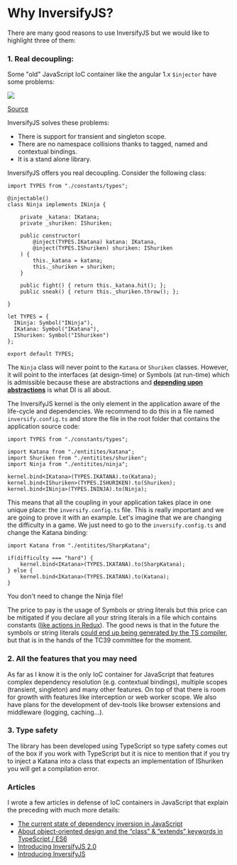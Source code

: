 # Why InversifyJS?

There are many good reasons to use InversifyJS but we would like to highlight three of them:

### 1. Real decoupling:

Some "old" JavaScript IoC container like the angular 1.x `$injector` have some problems:

![](http://i.imgur.com/Y2lRw4N.png)

[Source](https://angular.io/docs/ts/latest/guide/dependency-injection.html)

InversifyJS solves these problems:

- There is support for transient and singleton scope.
- There are no namespace collisions thanks to tagged, named and contextual bindings.
- It is a stand alone library.



InversifyJS offers you real decoupling. Consider the following class:

```
import TYPES from "./constants/types";

@injectable()
class Ninja implements INinja {

    private _katana: IKatana;
    private _shuriken: IShuriken;

    public constructor(
        @inject(TYPES.IKatana) katana: IKatana,
        @inject(TYPES.IShuriken) shuriken: IShuriken
    ) {
        this._katana = katana;
        this._shuriken = shuriken;
    }

    public fight() { return this._katana.hit(); };
    public sneak() { return this._shuriken.throw(); };

}
```
```
let TYPES = {
  INinja: Symbol("INinja"),
  IKatana: Symbol("IKatana"),
  IShuriken: Symbol("IShuriken")
};

export default TYPES;
```

The `Ninja` class will never point to the `Katana` or `Shuriken` classes. However, 
it will point to the interfaces (at design-time) or Symbols (at run-time) which is 
admissible because these are abstractions and 
[**depending upon abstractions**](https://en.wikipedia.org/wiki/Dependency_inversion_principle) 
is what DI is all about.

The InversifyJS kernel is the only element in the application aware of the life-cycle and dependencies. 
We recommend to do this in a file named `inversify.config.ts` and store the file in the root folder 
that contains the application source code:

    import TYPES from "./constants/types";

    import Katana from "./entitites/katana";
    import Shuriken from "./entitites/shuriken";
    import Ninja from "./entitites/ninja";

    kernel.bind<IKatana>(TYPES.IKATANA).to(Katana);
    kernel.bind<IShuriken>(TYPES.ISHURIKEN).to(Shuriken);
    kernel.bind<INinja>(TYPES.ININJA).to(Ninja);

This means that all the coupling in your application takes place in one unique place: the `inversify.config.ts` file. 
This is really important and we are going to prove it with an example. 
Let's imagine that we are changing the difficulty in a game. 
We just need to go to the `inversify.config.ts` and change the Katana binding:

    import Katana from "./entitites/SharpKatana";

    if(difficulty === "hard") {
        kernel.bind<IKatana>(TYPES.IKATANA).to(SharpKatana);
    } else {
        kernel.bind<IKatana>(TYPES.IKATANA).to(Katana);
    }

You don't need to change the Ninja file!

The price to pay is the usage of Symbols or string literals but this price can be mitigated if you declare all your 
string literals in a file which contains constants 
([like actions in Redux](https://github.com/reactjs/redux/blob/master/examples/todomvc/constants/ActionTypes.js)). 
The good news is that in the future the symbols or string literals 
[could end up being generated by the TS compiler](https://github.com/Microsoft/TypeScript/issues/2577), but 
that is in the hands of the TC39 committee for the moment.

### 2. All the features that you may need
As far as I know it is the only IoC container for JavaScript that features complex dependency 
resolution (e.g. contextual bindings), multiple scopes (transient, singleton) and many other features. 
On top of that there is room for growth with features like interception or web worker scope. 
We also have plans for the development of dev-tools like browser extensions and middleware (logging, caching...). 

### 3. Type safety
The library has been developed using TypeScript so type safety comes out of the box if you work 
with TypeScript but it is nice to mention that if you try to inject a Katana into a class that 
expects an implementation of IShuriken you will get a compilation error.

### Articles
I wrote a few articles in defense of IoC containers in JavaScript that explain the preceding with much more details:
- [The current state of dependency inversion in JavaScript](http://blog.wolksoftware.com/the-current-state-of-dependency-inversion-in-javascript)
- [About object-oriented design and the “class” & “extends” keywords in TypeScript / ES6](http://blog.wolksoftware.com/about-classes-inheritance-and-object-oriented-design-in-typescript-and-es6)
- [Introducing InversifyJS 2.0](http://blog.wolksoftware.com/introducing-inversify-2)
- [Introducing InversifyJS](http://blog.wolksoftware.com/introducing-inversifyjs)



